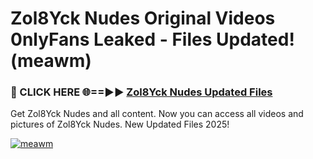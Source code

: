 # Zol8Yck Nudes Original Videos 0nlyFans Leaked - Files Updated! (meawm)

<h3>🔴 CLICK HERE 🌐==►► <a href="https://tinyurl.com/y5r63du9" rel="nofollow">Zol8Yck Nudes Updated Files</a></h3>

Get Zol8Yck Nudes and all content. Now you can access all videos and pictures of Zol8Yck Nudes. New Updated Files 2025!

[![meawm](https://i.imgur.com/UVo9nyh.gif)](https://tinyurl.com/y5r63du9)